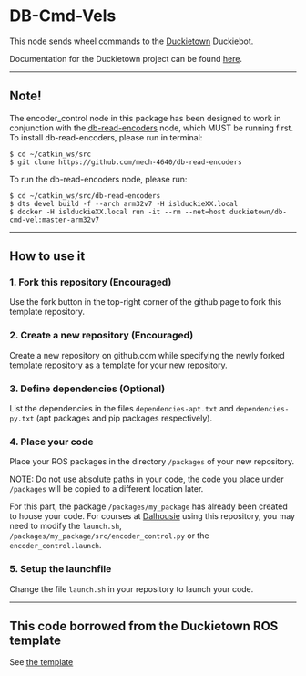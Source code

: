 # DB-Cmd-Vels
This node sends wheel commands to the [Duckietown](https://www.duckietown.org/) Duckiebot.

Documentation for the Duckietown project can be found [here](https://docs.duckietown.org/daffy/).

---
## Note!
The encoder_control node in this package has been designed to work in conjunction with the [db-read-encoders](https://github.com/mech-4640/db-read-encoders) node, which MUST be running first.
To install db-read-encoders, please run in terminal:

	$ cd ~/catkin_ws/src
	$ git clone https://github.com/mech-4640/db-read-encoders

To run the db-read-encoders node, please run:

	$ cd ~/catkin_ws/src/db-read-encoders
	$ dts devel build -f --arch arm32v7 -H islduckieXX.local
	$ docker -H islduckieXX.local run -it --rm --net=host duckietown/db-cmd-vel:master-arm32v7

---
	
## How to use it

### 1. Fork this repository (Encouraged)

Use the fork button in the top-right corner of the github page to fork this template repository.


### 2. Create a new repository (Encouraged)

Create a new repository on github.com while
specifying the newly forked template repository as
a template for your new repository.


### 3. Define dependencies (Optional)

List the dependencies in the files `dependencies-apt.txt` and
`dependencies-py.txt` (apt packages and pip packages respectively).


### 4. Place your code

Place your ROS packages in the directory `/packages` of
your new repository.

NOTE: Do not use absolute paths in your code,
the code you place under `/packages` will be copied to
a different location later.

For this part, the package `/packages/my_package` has already been created to house your code. For courses at [Dalhousie](https://www.dal.ca/faculty/engineering/mechanical.html) using this repository, you may need to modify the `launch.sh`, `/packages/my_package/src/encoder_control.py` or the `encoder_control.launch`.


### 5. Setup the launchfile

Change the file `launch.sh` in your repository to
launch your code.

---
## This code borrowed from the Duckietown ROS template
See [the template](https://github.com/duckietown/template-ros)

